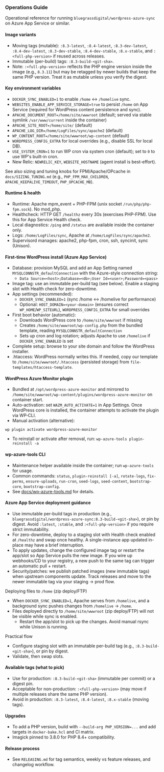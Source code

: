 ### Operations Guide

Operational reference for running `bluegrassdigital/wordpress-azure-sync` on Azure App Service or similar.

#### Image variants
- Moving tags (mutable): `:8.3-latest`, `:8.4-latest`, `:8.3-dev-latest`, `:8.4-dev-latest`, `:8.3-dev-stable`, `:8.4-dev-stable`, `:8.x-stable`, and `:<full-php-version>` if reused across releases.
- Immutable (per-build) tags: `:8.3-build-<git-sha>`.
- Note: `:<full-php-version>` reflects the PHP engine version inside the image (e.g., `8.3.11`) but may be retagged by newer builds that keep the same PHP version. Treat it as mutable unless you verify the digest.

#### Key environment variables
- `DOCKER_SYNC_ENABLED=1` to enable `/home` ↔ `/homelive` sync.
- `WEBSITES_ENABLE_APP_SERVICE_STORAGE=true` to persist `/home` on App Service (required for WordPress content persistence and sync).
- `APACHE_DOCUMENT_ROOT=/home/site/wwwroot` (default; served via stable symlink `/var/www/current` inside the container)
- `APACHE_SITE_ROOT=/home/site/` (default)
- `APACHE_LOG_DIR=/home/LogFiles/sync/apache2` (default)
- `WP_CONTENT_ROOT=/home/site/wwwroot/wp-content` (default)
- `WORDPRESS_CONFIG_EXTRA` for local overrides (e.g., disable SSL for local DB).
- `USE_SYSTEM_CRON=1` to run WP cron via system cron (default); set to `0` to use WP's built-in cron.
- New Relic: `NEWRELIC_KEY`, `WEBSITE_HOSTNAME` (agent install is best-effort).

See also sizing and tuning knobs for FPM/Apache/OPcache in `docs/SIZING_TUNING.md` (e.g., `PHP_FPM_MAX_CHILDREN`, `APACHE_KEEPALIVE_TIMEOUT`, `PHP_OPCACHE_MB`).

#### Runtime & health
- Runtime: Apache mpm_event + PHP-FPM (unix socket `/run/php/php-fpm.sock`). No mod_php.
- Healthcheck: HTTP GET `/healthz` every 30s (exercises PHP-FPM). Use this for App Service Health check.
- Local diagnostics: `/ping` and `/status` are available inside the container only.
- Logs: `/home/LogFiles/sync`, Apache at `/home/LogFiles/sync/apache2`.
- Supervisord manages: apache2, php-fpm, cron, ssh, syncinit, sync (Unison).

#### First-time WordPress install (Azure App Service)
- Database: provision MySQL and add an App Setting named `MYSQLCONNSTR_defaultConnection` with the Azure-style connection string:
  - `Data Source=<host>;Database=<db>;User Id=<user>;Password=<pass>`
- Image tag: use an immutable per-build tag (see below). Enable a staging slot with Health check for zero-downtime.
- App settings (recommended):
  - `DOCKER_SYNC_ENABLED=1` (sync /home ↔ /homelive for performance)
  - Optional: `HOST_DOMAIN=<your-domain>` (ensures correct `WP_HOME`/`WP_SITEURL`), `WORDPRESS_CONFIG_EXTRA` for small overrides
- First boot behavior (automatic):
  - Downloads WordPress core to `/home/site/wwwroot` if missing
  - Creates `/home/site/wwwroot/wp-config.php` from the bundled template, reading `MYSQLCONNSTR_defaultConnection`
  - Sets up cron and log rotation; adjusts Apache to use `/homelive` if `DOCKER_SYNC_ENABLED` is set
- Complete setup: browse to your site domain and follow the WordPress installer.
- .htaccess: WordPress normally writes this. If needed, copy our template to `/home/site/wwwroot/.htaccess` (persisted storage) from `file-templates/htaccess-template`.

#### WordPress Azure Monitor plugin
- Bundled at `/opt/wordpress-azure-monitor` and mirrored to `/home/site/wwwroot/wp-content/plugins/wordpress-azure-monitor` on container start.
- Auto-activation: set `WAZM_AUTO_ACTIVATE=1` in App Settings. Once WordPress core is installed, the container attempts to activate the plugin via WP‑CLI.
- Manual activation (alternative):
```
wp plugin activate wordpress-azure-monitor
```
- To reinstall or activate after removal, run: `wp-azure-tools plugin-reinstall -a`

#### wp-azure-tools CLI
- Maintenance helper available inside the container; run `wp-azure-tools` for usage.
- Common commands: `status`, `plugin-reinstall [-a]`, `rotate-logs`, `fix-perms`, `ensure-uploads`, `run-cron`, `seed-logs`, `seed-content`, `bootstrap-core`, `bootstrap-config`.
- See [docs/wp-azure-tools.md](docs/wp-azure-tools.md) for details.

#### Azure App Service deployment guidance
- Use immutable per-build tags in production (e.g., `bluegrassdigital/wordpress-azure-sync:8.3-build-<git-sha>`), or pin by digest. Avoid `:latest`, `:stable`, and `:<full-php-version>` if you require strict immutability.
- For zero-downtime, deploy to a staging slot with Health check enabled at `/healthz` and swap once healthy. A single-instance app updated in-place may have a brief interruption.
- To apply updates, change the configured image tag or restart the app/slot so App Service pulls the new image. If you wire up webhooks/CD to your registry, a new push to the same tag can trigger an automatic pull + restart.
- Security/patches: we publish patched images (new immutable tags) when upstream components update. Track releases and move to the newer immutable tag via your staging → prod flow.

Deploying files to `/home` (zip deploy/FTP)
- When `DOCKER_SYNC_ENABLED=1`, Apache serves from `/homelive`, and a background sync pushes changes from `/homelive` → `/home`.
- Files deployed directly to `/home/site/wwwroot` (zip deploy/FTP) will not be visible while sync is enabled.
  - Restart the app/slot to pick up the changes. Avoid manual rsync while Unison is running.

Practical flow
- Configure staging slot with an immutable per-build tag (e.g., `:8.3-build-<git-sha>`), or pin by digest.
- Validate, then swap slots.

#### Available tags (what to pick)
- Use for production: `:8.3-build-<git-sha>` (immutable per commit) or a digest pin.
- Acceptable for non-production: `:<full-php-version>` (may move if multiple releases share the same PHP version).
- Avoid in production: `:8.3-latest`, `:8.4-latest`, `:8.x-stable` (moving tags).

#### Upgrades
- To add a PHP version, build with `--build-arg PHP_VERSION=...` and add targets in `docker-bake.hcl` and CI matrix.
- Imagick pinned to 3.8.0 for PHP 8.4+ compatibility.


#### Release process
- See `RELEASING.md` for tag semantics, weekly vs feature releases, and changelog workflow.
